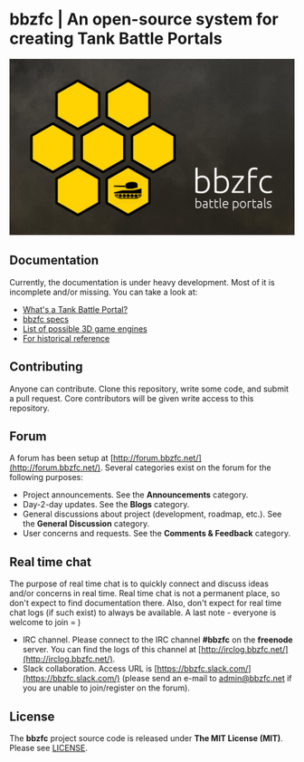 # bbzfc | An open-source system for creating Tank Battle Portals

![bbzfc](assets/images/bbzfc-tank-battle-portal-logo.png "bbzfc")


## Documentation

Currently, the documentation is under heavy development. Most of it is incomplete and/or missing. You can take a look
at:

- [What's a Tank Battle Portal?](docs/definition_of_tank_battle_portal.md)
- [bbzfc specs](docs/bbzfc_specs.md)
- [List of possible 3D game engines](docs/possible_3d_game_engines.md)
- [For historical reference](docs/for_historical_reference.md)


## Contributing

Anyone can contribute. Clone this repository, write some code, and submit a pull request. Core contributors will be
given write access to this repository.


## Forum

A forum has been setup at [http://forum.bbzfc.net/](http://forum.bbzfc.net/). Several categories exist on the forum
for the following purposes:

- Project announcements. See the **Announcements** category.
- Day-2-day updates. See the **Blogs** category.
- General discussions about project (development, roadmap, etc.). See the **General Discussion** category.
- User concerns and requests. See the **Comments & Feedback** category.


## Real time chat

The purpose of real time chat is to quickly connect and discuss ideas and/or concerns in real time. Real time chat is
not a permanent place, so don't expect to find documentation there. Also, don't expect for real time chat logs (if such
exist) to always be available. A last note - everyone is welcome to join = )

- IRC channel. Please connect to the IRC channel **#bbzfc** on the  **freenode** server. You can find the logs of this
channel at [http://irclog.bbzfc.net/](http://irclog.bbzfc.net/).
- Slack collaboration. Access URL is [https://bbzfc.slack.com/](https://bbzfc.slack.com/) (please send an e-mail to
<admin@bbzfc.net> if you are unable to join/register on the forum).


## License

The **bbzfc** project source code is released under **The MIT License (MIT)**. Please see [LICENSE](LICENSE).
